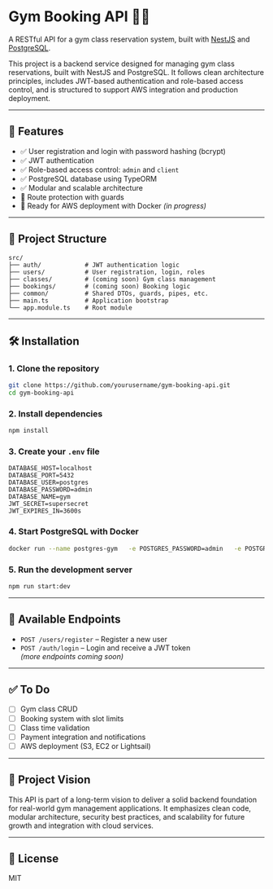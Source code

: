 # Gym Booking API 🏋️‍♂️

A RESTful API for a gym class reservation system, built with [NestJS](https://nestjs.com/) and [PostgreSQL](https://www.postgresql.org/).

This project is a backend service designed for managing gym class reservations, built with NestJS and PostgreSQL. It follows clean architecture principles, includes JWT-based authentication and role-based access control, and is structured to support AWS integration and production deployment.



---

## 🚀 Features

- ✅ User registration and login with password hashing (bcrypt)
- ✅ JWT authentication
- ✅ Role-based access control: `admin` and `client`
- ✅ PostgreSQL database using TypeORM
- ✅ Modular and scalable architecture
- 🔐 Route protection with guards
- 🧱 Ready for AWS deployment with Docker *(in progress)*

---

## 📂 Project Structure

```
src/
├── auth/            # JWT authentication logic
├── users/           # User registration, login, roles
├── classes/         # (coming soon) Gym class management
├── bookings/        # (coming soon) Booking logic
├── common/          # Shared DTOs, guards, pipes, etc.
├── main.ts          # Application bootstrap
└── app.module.ts    # Root module
```

---

## 🛠 Installation

### 1. Clone the repository

```bash
git clone https://github.com/yourusername/gym-booking-api.git
cd gym-booking-api
```

### 2. Install dependencies

```bash
npm install
```

### 3. Create your `.env` file

```env
DATABASE_HOST=localhost
DATABASE_PORT=5432
DATABASE_USER=postgres
DATABASE_PASSWORD=admin
DATABASE_NAME=gym
JWT_SECRET=supersecret
JWT_EXPIRES_IN=3600s
```

### 4. Start PostgreSQL with Docker

```bash
docker run --name postgres-gym   -e POSTGRES_PASSWORD=admin   -e POSTGRES_DB=gym   -p 5432:5432   -d postgres
```

### 5. Run the development server

```bash
npm run start:dev
```

---

## 🧪 Available Endpoints

- `POST /users/register` – Register a new user
- `POST /auth/login` – Login and receive a JWT token  
*(more endpoints coming soon)*

---

## ✅ To Do

- [ ] Gym class CRUD
- [ ] Booking system with slot limits
- [ ] Class time validation
- [ ] Payment integration and notifications
- [ ] AWS deployment (S3, EC2 or Lightsail)

---

## 🧠 Project Vision

This API is part of a long-term vision to deliver a solid backend foundation for real-world gym management applications. It emphasizes clean code, modular architecture, security best practices, and scalability for future growth and integration with cloud services.

---

## 📄 License

MIT

